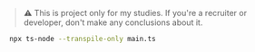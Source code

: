 > ⚠️ This is project only for my studies. If you're a recruiter or developer, don't make any conclusions about it.

```bash
  npx ts-node --transpile-only main.ts
```